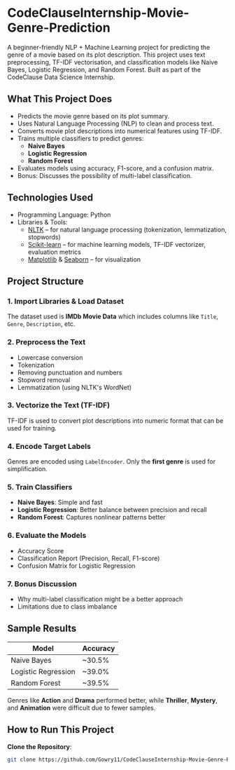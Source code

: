 # CodeClauseInternship-Movie-Genre-Prediction

A beginner-friendly NLP + Machine Learning project for predicting the genre of a movie based on its plot description. This project uses text preprocessing, TF-IDF vectorisation, and classification models like Naive Bayes, Logistic Regression, and Random Forest. Built as part of the CodeClause Data Science Internship.

## What This Project Does

- Predicts the movie genre based on its plot summary.
- Uses Natural Language Processing (NLP) to clean and process text.
- Converts movie plot descriptions into numerical features using TF-IDF.
- Trains multiple classifiers to predict genres:
  - **Naive Bayes**
  - **Logistic Regression**
  - **Random Forest**
- Evaluates models using accuracy, F1-score, and a confusion matrix.
- Bonus: Discusses the possibility of multi-label classification.

## Technologies Used

- Programming Language: Python  
- Libraries & Tools:
  - [NLTK](https://www.nltk.org/) – for natural language processing (tokenization, lemmatization, stopwords)
  - [Scikit-learn](https://scikit-learn.org/) – for machine learning models, TF-IDF vectorizer, evaluation metrics
  - [Matplotlib](https://matplotlib.org/) & [Seaborn](https://seaborn.pydata.org/) – for visualization

## Project Structure

### 1. Import Libraries & Load Dataset
The dataset used is **IMDb Movie Data** which includes columns like `Title`, `Genre`, `Description`, etc.

### 2. Preprocess the Text
- Lowercase conversion
- Tokenization
- Removing punctuation and numbers
- Stopword removal
- Lemmatization (using NLTK's WordNet)

### 3. Vectorize the Text (TF-IDF)
TF-IDF is used to convert plot descriptions into numeric format that can be used for training.

### 4. Encode Target Labels
Genres are encoded using `LabelEncoder`. Only the **first genre** is used for simplification.

### 5. Train Classifiers
- **Naive Bayes**: Simple and fast
- **Logistic Regression**: Better balance between precision and recall
- **Random Forest**: Captures nonlinear patterns better

### 6. Evaluate the Models
- Accuracy Score
- Classification Report (Precision, Recall, F1-score)
- Confusion Matrix for Logistic Regression

### 7. Bonus Discussion
- Why multi-label classification might be a better approach
- Limitations due to class imbalance

## Sample Results

| Model              | Accuracy |
|-------------------|----------|
| Naive Bayes        | ~30.5%   |
| Logistic Regression| ~39.0%   |
| Random Forest      | ~39.5%   |

Genres like **Action** and **Drama** performed better, while **Thriller**, **Mystery**, and **Animation** were difficult due to fewer samples.

## How to Run This Project

**Clone the Repository**:
```bash
git clone https://github.com/Gowry11/CodeClauseInternship-Movie-Genre-Prediction-2-.git
